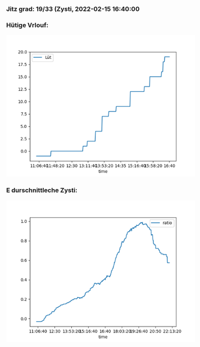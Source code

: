 ### Jitz grad: 19/33 (Zysti, 2022-02-15 16:40:00

### Hütige Vrlouf:
![Graph](Today.png)

### E durschnittleche Zysti:
![Graph](Zysti.png)